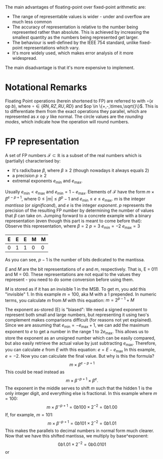 The main advantages of floating-point over fixed-point arithmetic are:
- The range of representable values is wider - under and overflow are much less common
- The accuracy of representation is relative to the number being represented rather than absolute. This is achieved by increasing the smallest quantity as the numbers being represented get larger.
- The behaviour is well-defined by the IEEE 754 standard, unlike fixed-point representations which vary.
- It's more widely used, which makes error analysis of it more widespread.

The main disadvantage is that it's more expensive to implement.

# Notational Remarks
Floating Point operations (herein shortened to FP) are referred to with $\circ(x\text{ op }b)$, where $\circ \in \{RN, RZ, RU, RD\}$ and $op \in \{+,-,\times,\sqrt{}\}$. This is to differentiate them from the exact operations they parallel, which are represented as $x\text{ op }y$ like normal.
The circle values are the *rounding modes*, which indicate how the operation will round numbers.

# FP representation
A set of FP numbers $\mathcal{F} \subset \mathbb{R}$ is a subset of the real numbers which is (partially) characterised by:
- It's radix/base $\beta$, where $\beta \geq 2$ (though nowadays it always equals 2)
- a precision $p \geq 2$
- extremal exponents $e_\min$ and $e_\max$.

Usually $e_\min < e_\max$ and $e_\min = 1-e_\max$.
Elements of $\mathcal{F}$ have the form $m \times \beta^{e-p+1}$, where $0 \leq |m| \leq \beta^p - 1$ and $e_\min \leq e \leq e_\max$.
$m$ is the integer *mantissa* (or *significand*), and $e$ is the integer *exponent*. 
$p$ represents the precision of the resulting FP number by determining the number of values that $\beta$ can take on. 
Jumping forward to a concrete example with a binary representation (even though this part is meant to come before that):
Observe this representation, where 
$\beta = 2$
$p = 3$
$e_\min = -2$
$e_\max = 3$

| E   | E   | E   | M   | M   |
| --- | --- | --- | --- | --- |
| 0   | 1    | 1    | 0    | 0    |
As you can see, $p - 1$ is the number of bits dedicated to the mantissa.

$E$ and $M$ are the bit representations of $e$ and $m$, respectively. That is, E = 011 and M = 00. These representations are not equal to the values they represent - you need to do some conversion before using them.

$M$ is stored as if it has an invisible 1 in the MSB. To get $m$, you add this "invisible" 1. In this example $m = 100$, aka M with a 1 prepended.
In numeric terms, you calculate $m$ from $M$ with this equation:
$m = 2^{p-1} + M$

The exponent as-stored (E) is "biased": We need a signed exponent to represent both small and large numbers, but representing it using two's complement makes comparisons difficult (for reasons not yet explained). Since we are assuming that $e_\min = -e_\max + 1$, we can add the maximum exponent to $e$ to get a number in the range 1 to $2e_\max$. This allows us to store the exponent as an unsigned number which can be easily compared, but also easily retrieve the actual value by just subtracting $e_\max$.
Therefore, you can calculate $e$ from $E$ with this equation:
$e = E - e_\max$
In this example, $e = -2$.
Now you can calculate the final value. But why is this the formula?
$$m \times \beta^{e-p+1}$$
This could be read instead as
$$m \times \beta^{-p+1} \times \beta^{e}.$$
The exponent in the middle serves to shift $m$ such that the hidden 1 is the only integer digit, and everything else is fractional. In this example where $m = 100$:
$$m \times \beta^{-p+1} = 0b100 \times 2^{-2} = 0b1.00$$
If, for example, $m = 101$:
$$m \times \beta^{-p+1} = 0b101 \times 2^{-2} = 0b1.01$$
This makes the parallels to decimal numbers in normal form much clearer. Now that we have this shifted mantissa, we multiply by base^exponent:
$$0b1.01 \times 2^{-2} = 0b0.0101$$
or 